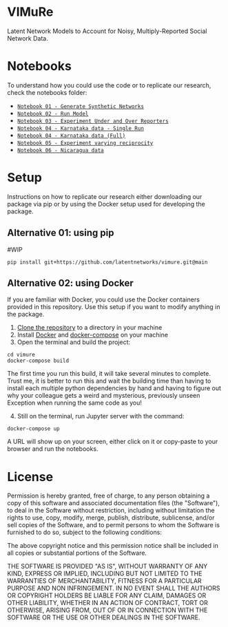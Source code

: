 # VIMuRe

Latent Network Models to Account for Noisy, Multiply-Reported Social Network Data.

# Notebooks

To understand how you could use the code or to replicate our research, check the notebooks folder:

- [`Notebook 01 - Generate Synthetic Networks`](https://github.com/latentnetworks/vimure/blob/main/notebooks/Notebook%2001%20-%20Generate%20Synthetic%20Networks.ipynb)
- [`Notebook 02 - Run Model`](https://github.com/latentnetworks/vimure/blob/main/notebooks/Notebook%2002%20-%20Run%20Model.ipynb)
- [`Notebook 03 - Experiment Under and Over Reporters`](https://github.com/latentnetworks/vimure/blob/main/notebooks/Notebook%2003%20-%20Experiment%20under%20and%20over%20reporters.ipynb)
- [`Notebook 04 - Karnataka data - Single Run`](https://github.com/latentnetworks/vimure/blob/main/notebooks/Notebook%2004%20-%20Karnataka%20data%20-%20Single%20Run.ipynb)
- [`Notebook 04 - Karnataka data (Full)`](https://github.com/latentnetworks/vimure/blob/main/notebooks/Notebook%2004%20-%20Karnataka%20data.ipynb)
- [`Notebook 05 - Experiment varying reciprocity`](https://github.com/latentnetworks/vimure/blob/main/notebooks/Notebook%2005%20-%20Experiment%20varying%20reciprocity.ipynb)
- [`Notebook 06 - Nicaragua data`](https://github.com/latentnetworks/vimure/blob/main/notebooks/Notebook%2006%20-%20Nicaragua%20data.ipynb)

# Setup

Instructions on how to replicate our research either downloading our package via pip or by using the Docker setup used for developing the package.

## Alternative 01: using pip

\#WIP

```console
pip install git+https://github.com/latentnetworks/vimure.git@main
```

## Alternative 02: using Docker

If you are familiar with Docker, you could use the Docker containers provided in this repository. Use this setup if you want to modify anything in the package.

1. [Clone the repository](https://docs.github.com/en/github/creating-cloning-and-archiving-repositories/cloning-a-repository-from-github/cloning-a-repository) to a directory in your machine
2. Install [Docker](https://docs.docker.com/get-docker/) and [docker-compose](https://docs.docker.com/compose/install/) on your machine
3. Open the terminal and build the project:
```{console}
cd vimure
docker-compose build
```
The first time you run this build, it will take several minutes to complete. Trust me, it is better to run this and wait the building time than having to install each multiple python dependencies by hand and having to figure out why your colleague gets a weird and mysterious, previously unseen Exception when running the same code as you!

4. Still on the terminal, run Jupyter server with the command:
```{console}
docker-compose up
```

A URL will show up on your screen, either click on it or copy-paste to your browser and run the notebooks.

# License

Permission is hereby granted, free of charge, to any person obtaining a copy of this software and associated documentation files (the "Software"), to deal in the Software without restriction, including without limitation the rights to use, copy, modify, merge, publish, distribute, sublicense, and/or sell copies of the Software, and to permit persons to whom the Software is furnished to do so, subject to the following conditions:

The above copyright notice and this permission notice shall be included in all copies or substantial portions of the Software.

THE SOFTWARE IS PROVIDED "AS IS", WITHOUT WARRANTY OF ANY KIND, EXPRESS OR IMPLIED, INCLUDING BUT NOT LIMITED TO THE WARRANTIES OF MERCHANTABILITY, FITNESS FOR A PARTICULAR PURPOSE AND NON INFRINGEMENT. IN NO EVENT SHALL THE AUTHORS OR COPYRIGHT HOLDERS BE LIABLE FOR ANY CLAIM, DAMAGES OR OTHER LIABILITY, WHETHER IN AN ACTION OF CONTRACT, TORT OR OTHERWISE, ARISING FROM, OUT OF OR IN CONNECTION WITH THE SOFTWARE OR THE USE OR OTHER DEALINGS IN THE SOFTWARE.
